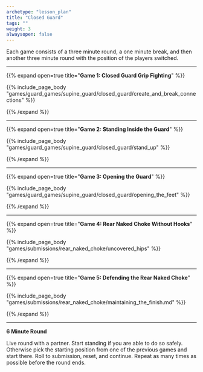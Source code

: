 ```yaml
--- 
archetype: "lesson_plan" 
title: "Closed Guard"
tags: ""
weight: 3
alwaysopen: false 
---
```




Each game consists of a three minute round, a one minute break, and then another three minute round with the position of the players switched. 

---
{{% expand open=true title="**Game 1: Closed Guard Grip Fighting**" %}}

{{% include_page_body "games/guard_games/supine_guard/closed_guard/create_and_break_connections" %}}

{{% /expand %}}

---
{{% expand open=true title="**Game 2: Standing Inside the Guard**" %}}

{{% include_page_body "games/guard_games/supine_guard/closed_guard/stand_up" %}}

{{% /expand %}}

---
{{% expand open=true title="**Game 3: Opening the Guard**" %}}

{{% include_page_body "games/guard_games/supine_guard/closed_guard/opening_the_feet" %}}

{{% /expand %}}

---
{{% expand open=true title="**Game 4: Rear Naked Choke Without Hooks**" %}}

{{% include_page_body "games/submissions/rear_naked_choke/uncovered_hips" %}}

{{% /expand %}}

---
{{% expand open=true title="**Game 5: Defending the Rear Naked Choke**" %}}


{{% include_page_body "games/submissions/rear_naked_choke/maintaining_the_finish.md" %}}

{{% /expand %}}

---
**6 Minute Round**

Live round with a partner. Start standing if you are able to do so safely. Otherwise pick the starting position from one of the previous games and start there. Roll to submission, reset, and continue. Repeat as many times as possible before the round ends. 




